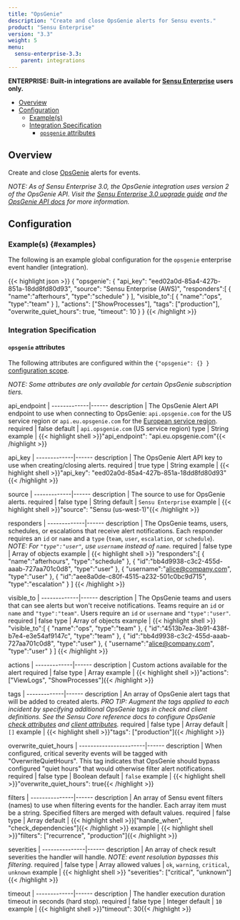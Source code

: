 ```yaml
---
title: "OpsGenie"
description: "Create and close OpsGenie alerts for Sensu events."
product: "Sensu Enterprise"
version: "3.3"
weight: 5
menu:
  sensu-enterprise-3.3:
    parent: integrations
---
```

**ENTERPRISE: Built-in integrations are available for [Sensu Enterprise][1]
users only.**

- [Overview](#overview)
- [Configuration](#configuration)
  - [Example(s)](#examples)
  - [Integration Specification](#integration-specification)
    - [`opsgenie` attributes](#opsgenie-attributes)

## Overview

Create and close [OpsGenie][2] alerts for events.

_NOTE: As of Sensu Enterprise 3.0, the OpsGenie integration uses version 2 of the OpsGenie API.
Visit the [Sensu Enterprise 3.0 upgrade guide][4] and the [OpsGenie API docs][5] for more information._

## Configuration

### Example(s) {#examples}

The following is an example global configuration for the `opsgenie` enterprise
event handler (integration).

{{< highlight json >}}
{
  "opsgenie": {
    "api_key": "eed02a0d-85a4-427b-851a-18dd8fd80d93",
    "source": "Sensu Enterprise (AWS)",
    "responders":[
      {
        "name":"afterhours",
        "type":"schedule"
      }
    ],
    "visible_to":[
      {
        "name":"ops",
        "type":"team"
      }
    ],
    "actions": ["ShowProcesses"],
    "tags": ["production"],
    "overwrite_quiet_hours": true,
    "timeout": 10
  }
}
{{< /highlight >}}

### Integration Specification

#### `opsgenie` attributes

The following attributes are configured within the `{"opsgenie": {} }`
[configuration scope][3].

_NOTE: Some attributes are only available for certain OpsGenie subscription tiers._

api_endpoint | 
-------------|------
description  | The OpsGenie Alert API endpoint to use when connecting to OpsGenie: `api.opsgenie.com` for the US service region or `api.eu.opsgenie.com` for the [European service region][8].
required     | false
default      | `api.opsgenie.com` (US service region)
type         | String
example      | {{< highlight shell >}}"api_endpoint": "api.eu.opsgenie.com"{{< /highlight >}}

api_key      | 
-------------|------
description  | The OpsGenie Alert API key to use when creating/closing alerts.
required     | true
type         | String
example      | {{< highlight shell >}}"api_key": "eed02a0d-85a4-427b-851a-18dd8fd80d93"{{< /highlight >}}

source       | 
-------------|------
description  | The source to use for OpsGenie alerts.
required     | false
type         | String
default      | `Sensu Enterprise`
example      | {{< highlight shell >}}"source": "Sensu (us-west-1)"{{< /highlight >}}

responders   | 
-------------|------
description  | The OpsGenie teams, users, schedules, or escalations that receive alert notifications. Each responder requires an `id` or `name` and a `type` (`team`, `user`, `escalation`, or `schedule`). _NOTE: For `"type":"user"`, use `username` instead of `name`._
required     | false
type         | Array of objects
example      | {{< highlight shell >}}
"responders":[
  {
    "name":"afterhours",
    "type":"schedule"
  },
  {
    "id":"bb4d9938-c3c2-455d-aaab-727aa701c0d8",
    "type":"user"
  },
  {
    "username":"alice@company.com",
    "type":"user"
  },
  {
    "id":"aee8a0de-c80f-4515-a232-501c0bc9d715",
    "type":"escalation"
  }
]
{{< /highlight >}}

visible_to   | 
-------------|------
description  | The OpsGenie teams and users that can see alerts but won't receive notifications. Teams require an `id` or `name` and `"type":"team"`. Users require an `id` or `username` and `"type":"user"`.
required     | false
type         | Array of objects
example      | {{< highlight shell >}}
"visible_to":[
  {
    "name":"ops",
    "type":"team"
  },
  {
    "id":"4513b7ea-3b91-438f-b7e4-e3e54af9147c",
    "type":"team"
  },
  {
    "id":"bb4d9938-c3c2-455d-aaab-727aa701c0d8",
    "type":"user"
  },
  {
    "username":"alice@company.com",
    "type":"user"
  }
]
{{< /highlight >}}

actions      | 
-------------|------
description  | Custom actions available for the alert
required     | false
type         | Array
example      | {{< highlight shell >}}"actions": ["ViewLogs", "ShowProcesses"]{{< /highlight >}}

tags         | 
-------------|------
description  | An array of OpsGenie alert tags that will be added to created alerts. _PRO TIP: Augment the tags applied to each incident by specifying additional OpsGenie tags in check and client definitions. See the Sensu Core reference docs to configure OpsGenie [check attributes][6] and [client attributes][7]._
required     | false
type         | Array
default      | `[]`
example      | {{< highlight shell >}}"tags": ["production"]{{< /highlight >}}

overwrite_quiet_hours  | 
-----------------------|------
description            | When configured, critical severity events will be tagged with "OverwriteQuietHours". This tag indicates that OpsGenie should bypass configured "quiet hours" that would otherwise filter alert notifications.
required               | false
type                   | Boolean
default                | `false`
example                | {{< highlight shell >}}"overwrite_quiet_hours": true{{< /highlight >}}

filters        | 
---------------|------
description    | An array of Sensu event filters (names) to use when filtering events for the handler. Each array item must be a string. Specified filters are merged with default values.
required       | false
type           | Array
default        | {{< highlight shell >}}["handle_when", "check_dependencies"]{{< /highlight >}}
example        | {{< highlight shell >}}"filters": ["recurrence", "production"]{{< /highlight >}}

severities     | 
---------------|------
description    | An array of check result severities the handler will handle. _NOTE: event resolution bypasses this filtering._
required       | false
type           | Array
allowed values | `ok`, `warning`, `critical`, `unknown`
example        | {{< highlight shell >}} "severities": ["critical", "unknown"]{{< /highlight >}}

timeout      | 
-------------|------
description  | The handler execution duration timeout in seconds (hard stop).
required     | false
type         | Integer
default      | `10`
example      | {{< highlight shell >}}"timeout": 30{{< /highlight >}}


[?]:  #
[1]:  /sensu-enterprise
[2]:  https://www.opsgenie.com?ref=sensu-enterprise
[3]: /sensu-core/1.2/reference/configuration#configuration-scopes
[4]: /sensu-enterprise/3.0/upgrading#changes-in-opsgenie-integration
[5]: https://docs.opsgenie.com/docs/alert-api
[6]:  /sensu-core/latest/reference/checks#opsgenie-attributes
[7]:  /sensu-core/latest/reference/clients#opsgenie-attributes
[8]: https://docs.opsgenie.com/docs/european-service-region
